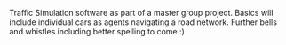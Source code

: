 
Traffic Simulation software as part of a master group project.
Basics will include individual cars as agents navigating a road network.
Further bells and whistles including better spelling to come :) 


